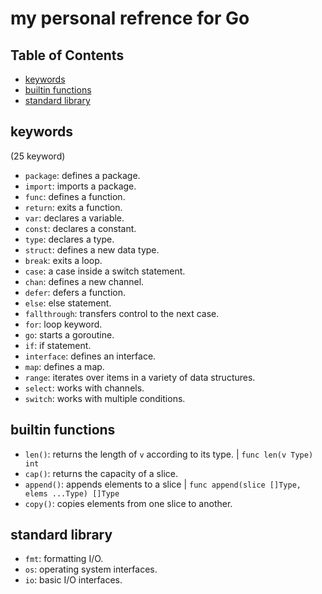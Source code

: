 # my personal refrence for Go

## Table of Contents
- [keywords](#keywords)
- [builtin functions](#builtin-functions)
- [standard library](#standard-library)

## keywords

(25 keyword)
- `package`: defines a package.
- `import`: imports a package.
- `func`: defines a function.
- `return`: exits a function.
- `var`: declares a variable.
- `const`: declares a constant.
- `type`: declares a type.
- `struct`: defines a new data type.
- `break`: exits a loop.
- `case`: a case inside a switch statement.
- `chan`: defines a new channel.
- `defer`: defers a function.
- `else`: else statement.
- `fallthrough`: transfers control to the next case.
- `for`: loop keyword.
- `go`: starts a goroutine.
- `if`: if statement.
- `interface`: defines an interface.
- `map`: defines a map.
- `range`: iterates over items in a variety of data structures.
- `select`: works with channels.
- `switch`: works with multiple conditions.


## builtin functions

- `len()`: returns the length of `v` according to its type. | `func len(v Type) int`
- `cap()`: returns the capacity of a slice.
- `append()`: appends elements to a slice | `func append(slice []Type, elems ...Type) []Type`
- `copy()`: copies elements from one slice to another.

## standard library

- `fmt`: formatting I/O.
- `os`: operating system interfaces.
- `io`: basic I/O interfaces.